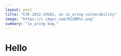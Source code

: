 ```yaml
---
layout: post
title: "CVE-2022-29582, an io_uring vulnerability"
image: "https://i.imgur.com/RI2BRSv.png"
summary: "io_uring bug."
---
```

# Hello

